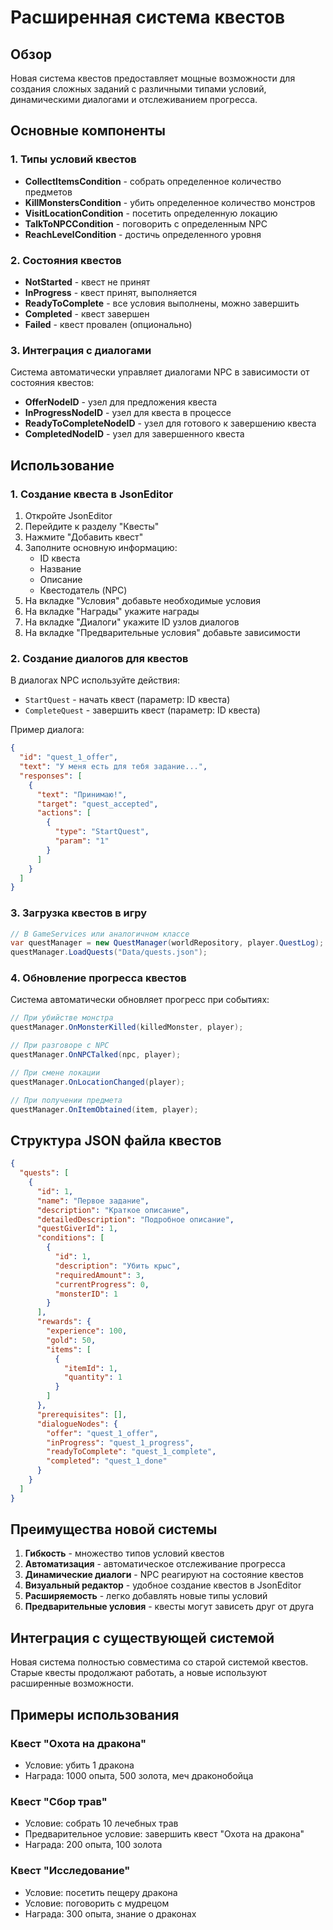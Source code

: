 # Расширенная система квестов

## Обзор

Новая система квестов предоставляет мощные возможности для создания сложных заданий с различными типами условий, динамическими диалогами и отслеживанием прогресса.

## Основные компоненты

### 1. Типы условий квестов

- **CollectItemsCondition** - собрать определенное количество предметов
- **KillMonstersCondition** - убить определенное количество монстров
- **VisitLocationCondition** - посетить определенную локацию
- **TalkToNPCCondition** - поговорить с определенным NPC
- **ReachLevelCondition** - достичь определенного уровня

### 2. Состояния квестов

- **NotStarted** - квест не принят
- **InProgress** - квест принят, выполняется
- **ReadyToComplete** - все условия выполнены, можно завершить
- **Completed** - квест завершен
- **Failed** - квест провален (опционально)

### 3. Интеграция с диалогами

Система автоматически управляет диалогами NPC в зависимости от состояния квестов:

- **OfferNodeID** - узел для предложения квеста
- **InProgressNodeID** - узел для квеста в процессе
- **ReadyToCompleteNodeID** - узел для готового к завершению квеста
- **CompletedNodeID** - узел для завершенного квеста

## Использование

### 1. Создание квеста в JsonEditor

1. Откройте JsonEditor
2. Перейдите к разделу "Квесты"
3. Нажмите "Добавить квест"
4. Заполните основную информацию:
   - ID квеста
   - Название
   - Описание
   - Квестодатель (NPC)
5. На вкладке "Условия" добавьте необходимые условия
6. На вкладке "Награды" укажите награды
7. На вкладке "Диалоги" укажите ID узлов диалогов
8. На вкладке "Предварительные условия" добавьте зависимости

### 2. Создание диалогов для квестов

В диалогах NPC используйте действия:
- `StartQuest` - начать квест (параметр: ID квеста)
- `CompleteQuest` - завершить квест (параметр: ID квеста)

Пример диалога:
```json
{
  "id": "quest_1_offer",
  "text": "У меня есть для тебя задание...",
  "responses": [
    {
      "text": "Принимаю!",
      "target": "quest_accepted",
      "actions": [
        {
          "type": "StartQuest",
          "param": "1"
        }
      ]
    }
  ]
}
```

### 3. Загрузка квестов в игру

```csharp
// В GameServices или аналогичном классе
var questManager = new QuestManager(worldRepository, player.QuestLog);
questManager.LoadQuests("Data/quests.json");
```

### 4. Обновление прогресса квестов

Система автоматически обновляет прогресс при событиях:

```csharp
// При убийстве монстра
questManager.OnMonsterKilled(killedMonster, player);

// При разговоре с NPC
questManager.OnNPCTalked(npc, player);

// При смене локации
questManager.OnLocationChanged(player);

// При получении предмета
questManager.OnItemObtained(item, player);
```

## Структура JSON файла квестов

```json
{
  "quests": [
    {
      "id": 1,
      "name": "Первое задание",
      "description": "Краткое описание",
      "detailedDescription": "Подробное описание",
      "questGiverId": 1,
      "conditions": [
        {
          "id": 1,
          "description": "Убить крыс",
          "requiredAmount": 3,
          "currentProgress": 0,
          "monsterID": 1
        }
      ],
      "rewards": {
        "experience": 100,
        "gold": 50,
        "items": [
          {
            "itemId": 1,
            "quantity": 1
          }
        ]
      },
      "prerequisites": [],
      "dialogueNodes": {
        "offer": "quest_1_offer",
        "inProgress": "quest_1_progress",
        "readyToComplete": "quest_1_complete",
        "completed": "quest_1_done"
      }
    }
  ]
}
```

## Преимущества новой системы

1. **Гибкость** - множество типов условий квестов
2. **Автоматизация** - автоматическое отслеживание прогресса
3. **Динамические диалоги** - NPC реагируют на состояние квестов
4. **Визуальный редактор** - удобное создание квестов в JsonEditor
5. **Расширяемость** - легко добавлять новые типы условий
6. **Предварительные условия** - квесты могут зависеть друг от друга

## Интеграция с существующей системой

Новая система полностью совместима со старой системой квестов. Старые квесты продолжают работать, а новые используют расширенные возможности.

## Примеры использования

### Квест "Охота на дракона"
- Условие: убить 1 дракона
- Награда: 1000 опыта, 500 золота, меч драконобойца

### Квест "Сбор трав"
- Условие: собрать 10 лечебных трав
- Предварительное условие: завершить квест "Охота на дракона"
- Награда: 200 опыта, 100 золота

### Квест "Исследование"
- Условие: посетить пещеру дракона
- Условие: поговорить с мудрецом
- Награда: 300 опыта, знание о драконах
